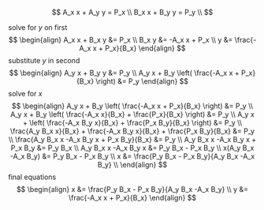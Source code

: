 $$
A_x x + A_y  y = P_x \\
B_x  x + B_y  y = P_y \\
$$

solve for $y$ on first
$$
\begin{align}
	A_x  x + B_x  y &= P_x \\
	B_x  y &= -A_x  x + P_x \\
	y &= \frac{-A_x  x + P_x}{B_x}
\end{align}
$$
substitute $y$ in second
$$
\begin{align}
	A_y x + B_y y &= P_y \\
	A_y x + B_y \left( \frac{-A_x x + P_x}{B_x} \right) &= P_y
\end{align}
$$
solve for $x$
$$
\begin{align}
	A_y x + B_y \left( \frac{-A_x x + P_x}{B_x} \right) &= P_y \\
	A_y x + B_y \left( \frac{-A_x x}{B_x} + \frac{P_x}{B_x} \right) &= P_y \\
	A_y x + \left( \frac{-A_x B_y x}{B_x} + \frac{P_x B_y}{B_x} \right) &= P_y \\
	\frac{A_y B_x x}{B_x}  + \frac{-A_x B_y x}{B_x} + \frac{P_x B_y}{B_x}  &= P_y \\
	\frac{A_y B_x x  -A_x B_y x + P_x B_y}{B_x} &= P_y \\
	A_y B_x x -A_x B_y x + P_x B_y &= P_y B_x \\
	A_y B_x x -A_x B_y x &= P_y B_x - P_x B_y \\
	x(A_y B_x -A_x B_y) &= P_y B_x - P_x B_y \\
	x &= \frac{P_y B_x - P_x B_y}{A_y B_x -A_x B_y} \\
\end{align}
$$
final equations
$$
\begin{align}
	x &= \frac{P_y B_x - P_x B_y}{A_y B_x -A_x B_y} \\
	y &= \frac{-A_x  x + P_x}{B_x}
\end{align}
$$


